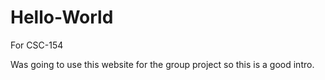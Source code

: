 # Hello-World
For CSC-154

Was going to use this website for the group project so this is a good intro.
